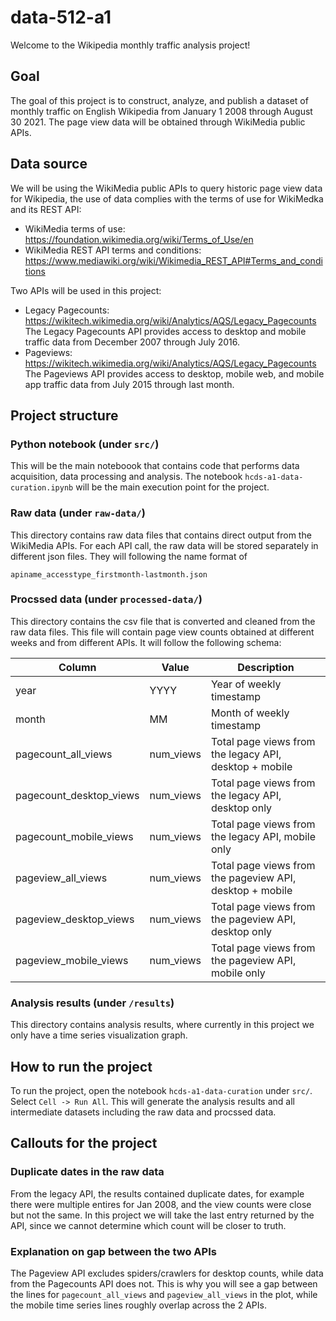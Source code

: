 # data-512-a1

Welcome to the Wikipedia monthly traffic analysis project!

## Goal
The goal of this project is to construct, analyze, and publish a dataset of monthly traffic on English Wikipedia from January 1 2008 through August 30 2021. The page view data will be obtained through WikiMedia public APIs.

## Data source
We will be using the WikiMedia public APIs to query historic page view data for Wikipedia, the use of data complies with the terms of use for WikiMedka and its REST API:

* WikiMedia terms of use: https://foundation.wikimedia.org/wiki/Terms_of_Use/en
* WikiMedia REST API terms and conditions: https://www.mediawiki.org/wiki/Wikimedia_REST_API#Terms_and_conditions

Two APIs will be used in this project:

* Legacy Pagecounts: https://wikitech.wikimedia.org/wiki/Analytics/AQS/Legacy_Pagecounts
  The Legacy Pagecounts API provides access to desktop and mobile traffic data from December 2007 through July 2016.
* Pageviews: https://wikitech.wikimedia.org/wiki/Analytics/AQS/Legacy_Pagecounts
The Pageviews API provides access to desktop, mobile web, and mobile app traffic data from July 2015 through last month.

## Project structure

### Python notebook (under `src/`)
This will be the main noteboook that contains code that performs data acquisition, data processing and analysis. The notebook `hcds-a1-data-curation.ipynb` will be the main execution point for the project.

### Raw data (under `raw-data/`)
This directory contains raw data files that contains direct output from the WikiMedia APIs. For each API call, the raw data will be stored separately in different json files. They will following the name format of 

```
apiname_accesstype_firstmonth-lastmonth.json
```

### Procssed data (under `processed-data/`)
This directory contains the csv file that is converted and cleaned from the raw data files. This file will contain page view counts obtained at different weeks and from different APIs. It will follow the following schema:

| Column                  | Value     | Description                                              |
|-------------------------|-----------|----------------------------------------------------------|
| year                    | YYYY      | Year of weekly timestamp                                 |
| month                   | MM        | Month of weekly timestamp                                |
| pagecount_all_views     | num_views | Total page views from the legacy API, desktop + mobile   |
| pagecount_desktop_views | num_views | Total page views from the legacy API, desktop only       |
| pagecount_mobile_views  | num_views | Total page views from the legacy API, mobile only        |
| pageview_all_views      | num_views | Total page views from the pageview API, desktop + mobile |
| pageview_desktop_views  | num_views | Total page views from the pageview API, desktop only     |
| pageview_mobile_views   | num_views | Total page views from the pageview API, mobile only      |

### Analysis results (under `/results`)
This directory contains analysis results, where currently in this project we only have a time series visualization graph.

## How to run the project
To run the project, open the notebook `hcds-a1-data-curation` under `src/`. Select `Cell -> Run All`. This will generate the analysis results and all intermediate datasets including the raw data and procssed data.

## Callouts for the project

### Duplicate dates in the raw data
From the legacy API, the results contained duplicate dates, for example there were multiple entires for Jan 2008, and the view counts were close but not the same. In this project we will take the last entry returned by the API, since we cannot determine which count will be closer to truth.

### Explanation on gap between the two APIs
The Pageview API excludes spiders/crawlers for desktop counts, while data from the Pagecounts API does not. This is why you will see a gap between the lines for `pagecount_all_views` and `pageview_all_views` in the plot, while the mobile time series lines roughly overlap across the 2 APIs.